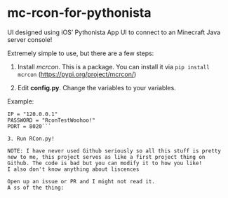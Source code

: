 # mc-rcon-for-pythonista
UI designed using iOS’ Pythonista App UI to connect to an Minecraft Java server console!

Extremely simple to use, but there are a few steps:
1. Install *mcrcon*. This is a package. You can install it via `pip install mcrcon` (https://pypi.org/project/mcrcon/)

2. Edit **config.py**. Change the variables to your variables.

Example:
```
IP = "120.0.0.1"
PASSWORD = "RconTestWoohoo!"
PORT = 8020```

3. Run RCon.py!

NOTE: I have never used Github seriously so all this stuff is pretty new to me, this project serves as like a first project thing on Github. The code is bad but you can modify it to how you like!
I also don't know anything about liscences

Open up an issue or PR and I might not read it.
A ss of the thing:
